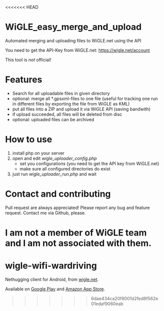 <<<<<<< HEAD
# WiGLE_easy_merge_and_upload
Automated merging and uploading files to WiGLE.net using the API

You need to get the API-Key from WiGLE.net: https://wigle.net/account

This tool is _not_ official!

# Features
+ Search for all uploadable files in given directory
+ optional: merge all *.gpsxml-files to one file (useful for tracking one run in different files by exporting the file from WiGLE as KML)
+ put all files into a ZIP and upload it via WiGLE API (saving bandwith)
+ if upload succeeded, all files will be deleted from disc
+ optional: uploaded files can be archived

# How to use

1. install php on your server
2. open and edit _wigle_uploader_config.php_
    * set you configurations (you need to get the API key from WiGLE.net)
    * make sure all configured directories do exist
3. just run _wigle_uploader_run.php_ and wait

# Contact and contributing
Pull request are always appreciated!
Please report any bug and feature request.
Contact me via Github, please.

I am not a member of WiGLE team and I am not associated with them.
=======
wigle-wifi-wardriving
=====================

Nethugging client for Android, from [wigle.net](https://wigle.net).

Available on [Google Play](https://play.google.com/store/apps/details?id=net.wigle.wigleandroid&hl=en)
and [Amazon App Store](http://www.amazon.com/WiGLE-net-Wigle-Wifi-Wardriving/dp/B004L5XBXS).
>>>>>>> 6dae434ca20f8001d2fed8f562e01edaf9060eab
